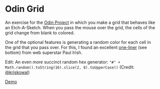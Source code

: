 # Odin Grid

An exercise for the [Odin Project](http://www.theodinproject.com/web-development-101/javascript-and-jquery) in which you make a grid that behaves like an Etch-A-Sketch. When you pass the mouse over the grid, the cells of the grid change from blank to colored.

One of the optional features is generating a random color for each cell in the grid that you pass over. For this, I found an excellent [one-liner](http://www.paulirish.com/2009/random-hex-color-code-snippets/) (see bottom) from web superstar Paul Irish.

Edit: An even *more* succinct random hex generator: `"#" + Math.random().toString(16).slice(2, 8).toUpperCase()` (Credit: [@kriskowal](https://twitter.com/kriskowal))

[Demo](http://joshbivens.github.io/odin-grid)
